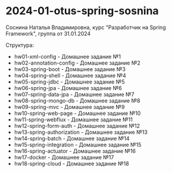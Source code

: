 # 2024-01-otus-spring-sosnina
Соснина Наталья Владимировна, 
курс "Разработчик на Spring Framework", 
группа от 31.01.2024

Структура:
- hw01-xml-config - Домашнее задание №1
- hw02-annotation-config - Домашнее задание №2
- hw03-spring-boot - Домашнее задание №3
- hw04-spring-shell - Домашнее задание №4
- hw05-spring-jdbc - Домашнее задание №5
- hw06-spring-jpa - Домашнее задание №6
- hw07-spring-data-jpa - Домашнее задание №7
- hw08-spring-mongo-db - Домашнее задание №8
- hw09-spring-mvc - Домашнее задание №9
- hw10-spring-web-page - Домашнее задание №10
- hw11-spring-webflux - Домашнее задание №11
- hw12-spring-form-auth - Домашнее задание №12
- hw13-spring-authorization - Домашнее задание №13
- hw14-spring-batch - Домашнее задание №14
- hw15-spring-integration - Домашнее задание №15
- hw16-spring-actuator - Домашнее задание №16
- hw17-docker - Домашнее задание №17
- hw18-spring-cloud - Домашнее задание №18

